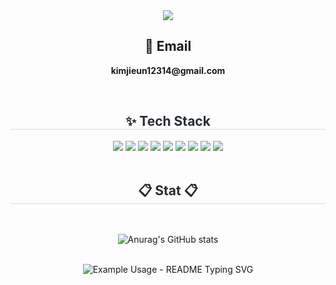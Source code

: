 <!--
**jiieunn2/jiieunn2** is a ✨ _special_ ✨ repository because its `README.md` (this file) appears on your GitHub profile.

Here are some ideas to get you started:

- 🔭 I’m currently working on ...
- 🌱 I’m currently learning ...
- 👯 I’m looking to collaborate on ...
- 🤔 I’m looking for help with ...
- 💬 Ask me about ...
- 📫 How to reach me: ...
- 😄 Pronouns: ...
- ⚡ Fun fact: ...
-->
<div align="center">
  <img src="https://capsule-render.vercel.app/api?type=transparent&color=auto&height=300&section=header&text=Welcome%20to%20JE's%20GitHub&fontSize=65" />
</div>

  <div align= "center">  </div> 
    <h2 align="center">📧 Email</h2>
<p align="center">
   <Strong> kimjieun12314@gmail.com </Strong>
</p><br>

<div align= "center">
    <h2 style="border-bottom: 1px solid #d8dee4; color: #282d33;"> ✨ Tech Stack </h2>
    <div style="margin: 0 auto; text-align: center;" align= "center"> 
      <img src="https://img.shields.io/badge/java-007396?style=for-the-badge&logo=java&logoColor=white">
      <img src="https://img.shields.io/badge/Python-3776AB?style=for-the-badge&logo=Python&logoColor=white">
      <img src="https://img.shields.io/badge/html5-E34F26?style=for-the-badge&logo=html5&logoColor=white">
      <img src="https://img.shields.io/badge/css-1572B6?style=for-the-badge&logo=css3&logoColor=white">
      <img src="https://img.shields.io/badge/mysql-4479A1?style=for-the-badge&logo=mysql&logoColor=white">
      <img src="https://img.shields.io/badge/mariaDB-003545?style=for-the-badge&logo=mariaDB&logoColor=white">
      <img src="https://img.shields.io/badge/vue.js-4FC08D?style=for-the-badge&logo=vue.js&logoColor=white">
      <img src="https://img.shields.io/badge/spring-6DB33F?style=for-the-badge&logo=spring&logoColor=white">
      <img src="https://img.shields.io/badge/springboot-6DB33F?style=for-the-badge&logo=springboot&logoColor=white">
     </div>
    </div><br>
<div align= "center">
    <h2 style="border-bottom: 1px solid #d8dee4; color: #282d33;"> 📋 Stat 📋 </h2><br>

![Anurag's GitHub stats](https://github-readme-stats.vercel.app/api?username=Jieun&show_icons=true&theme=dracula)

</div><br>
<div align="center">
  <img src="https://readme-typing-svg.demolab.com/?lines=Have+a+nice+day;&font=Fira%20Code&center=true&width=380&height=50&duration=4000&pause=1000" alt="Example Usage - README Typing SVG">

</div>
